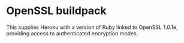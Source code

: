 # OpenSSL buildpack

This supplies Heroku with a version of Ruby linked to OpenSSL 1.0.1e, providing
access to authenticated encryption modes.
